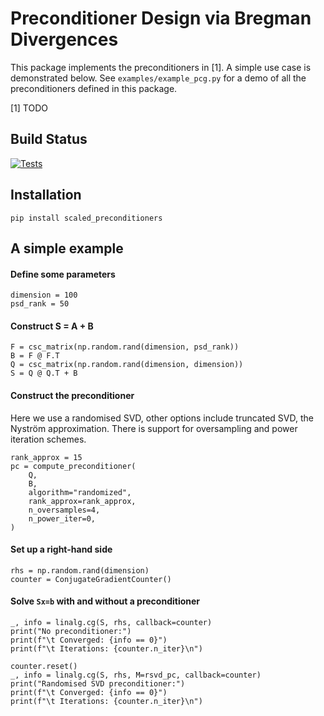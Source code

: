 # Preconditioner Design via Bregman Divergences

This package implements the preconditioners in [1]. A simple use case
is demonstrated below. See `examples/example_pcg.py` for a demo of all the 
preconditioners defined in this package.

[1] TODO

## Build Status

[![Tests](https://github.com/andreasbock/scaled_preconditioners/actions/workflows/tests.yml/badge.svg)](https://github.com/andreasbock/scaled_preconditioners/actions/workflows/tests.yml)

## Installation

``pip install scaled_preconditioners``

## A simple example

#### Define some parameters
```
dimension = 100
psd_rank = 50
```

#### Construct S = A + B
```
F = csc_matrix(np.random.rand(dimension, psd_rank))
B = F @ F.T
Q = csc_matrix(np.random.rand(dimension, dimension))
S = Q @ Q.T + B
```

#### Construct the preconditioner
Here we use a randomised SVD, other options include truncated SVD, the
Nyström approximation. There is support for oversampling and power iteration
schemes.
```
rank_approx = 15
pc = compute_preconditioner(
    Q,
    B,
    algorithm="randomized",
    rank_approx=rank_approx,
    n_oversamples=4,
    n_power_iter=0,
)
```

#### Set up a right-hand side

```
rhs = np.random.rand(dimension)
counter = ConjugateGradientCounter()
```

#### Solve `Sx=b` with and without a preconditioner 
```
_, info = linalg.cg(S, rhs, callback=counter)
print("No preconditioner:")
print(f"\t Converged: {info == 0}")
print(f"\t Iterations: {counter.n_iter}\n")

counter.reset()
_, info = linalg.cg(S, rhs, M=rsvd_pc, callback=counter)
print("Randomised SVD preconditioner:")
print(f"\t Converged: {info == 0}")
print(f"\t Iterations: {counter.n_iter}\n")
```